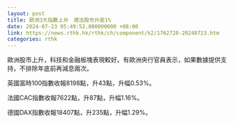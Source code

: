 ```yaml
---
layout: post
title: 歐洲3大指數上升　德法股市升逾1%
date: 2024-07-23 05:49:52.000000000 +08:00
link: https://news.rthk.hk/rthk/ch/component/k2/1762728-20240723.htm
categories: rthk
---
```


歐洲股市上升，科技和金融板塊表現較好。有歐洲央行官員表示，如果數據提供支持，不排除年底前再減息兩次。

英國富時100指數收報8198點，升43點，升幅0.53%。

法國CAC指數收報7622點，升87點，升幅1.16%。

德國DAX指數收報18407點，升235點，升幅1.29%。
